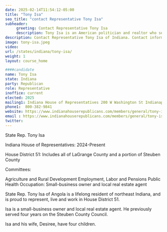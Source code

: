 ```yaml
---
date: 2025-02-14T11:54:12-05:00
title: "Tony Isa"
seo_title: "contact Representative Tony Isa"
subheader:
     greeting: Contact Representative Tony Isa
     description: Tony Isa is an American politician and realtor who serves as a member of the Indiana House of Representatives, representing the 51st district. He assumed office on November 19, 2024, succeeding Dennis Zent.
description: Contact Representative Tony Isa of Indiana. Contact information for Tony Isa includes email address, phone number, and mailing address.
image: tony-isa.jpeg
video:
url: /states/indiana/tony-isa/
weight: 1
layout: course_home

####candidate
name: Tony Isa
state: Indiana
party: Republican
role: Representative
inoffice: current
elected: 2025
mailing1: Indiana House of Representatives 200 W Washington St Indianapolis, IN 46204-2786
phone1:  800-382-9841
website: https://www.indianahouserepublicans.com/members/general/tony-isa/
email : https://www.indianahouserepublicans.com/members/general/tony-isa/
twitter: 
---
```

State Rep. Tony Isa

Indiana House of Representatives: 2024-Present 

House District 51: Includes all of LaGrange County and a portion of Steuben County

Committees:

Agriculture and Rural Development
Employment, Labor and Pensions
Public Health
Occupation: Small-business owner and local real estate agent

State Rep. Tony Isa of Angola is a lifelong resident of northeast Indiana, and is proud to represent, live and work in House District 51.

Isa is a small-business owner and local real estate agent. He previously served four years on the Steuben County Council.

Isa and his wife, Desiree, have four children.

